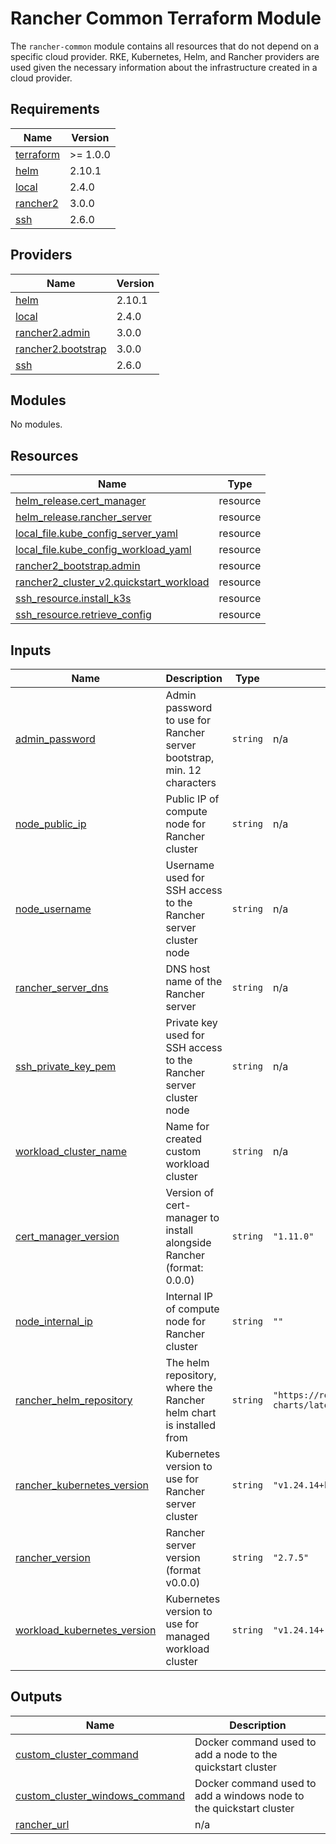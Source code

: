 # Rancher Common Terraform Module

The `rancher-common` module contains all resources that do not depend on a
specific cloud provider. RKE, Kubernetes, Helm, and Rancher providers are used
given the necessary information about the infrastructure created in a cloud
provider.

<!-- BEGIN_TF_DOCS -->
## Requirements

| Name | Version |
|------|---------|
| <a name="requirement_terraform"></a> [terraform](#requirement\_terraform) | >= 1.0.0 |
| <a name="requirement_helm"></a> [helm](#requirement\_helm) | 2.10.1 |
| <a name="requirement_local"></a> [local](#requirement\_local) | 2.4.0 |
| <a name="requirement_rancher2"></a> [rancher2](#requirement\_rancher2) | 3.0.0 |
| <a name="requirement_ssh"></a> [ssh](#requirement\_ssh) | 2.6.0 |

## Providers

| Name | Version |
|------|---------|
| <a name="provider_helm"></a> [helm](#provider\_helm) | 2.10.1 |
| <a name="provider_local"></a> [local](#provider\_local) | 2.4.0 |
| <a name="provider_rancher2.admin"></a> [rancher2.admin](#provider\_rancher2.admin) | 3.0.0 |
| <a name="provider_rancher2.bootstrap"></a> [rancher2.bootstrap](#provider\_rancher2.bootstrap) | 3.0.0 |
| <a name="provider_ssh"></a> [ssh](#provider\_ssh) | 2.6.0 |

## Modules

No modules.

## Resources

| Name | Type |
|------|------|
| [helm_release.cert_manager](https://registry.terraform.io/providers/hashicorp/helm/2.10.1/docs/resources/release) | resource |
| [helm_release.rancher_server](https://registry.terraform.io/providers/hashicorp/helm/2.10.1/docs/resources/release) | resource |
| [local_file.kube_config_server_yaml](https://registry.terraform.io/providers/hashicorp/local/2.4.0/docs/resources/file) | resource |
| [local_file.kube_config_workload_yaml](https://registry.terraform.io/providers/hashicorp/local/2.4.0/docs/resources/file) | resource |
| [rancher2_bootstrap.admin](https://registry.terraform.io/providers/rancher/rancher2/3.0.0/docs/resources/bootstrap) | resource |
| [rancher2_cluster_v2.quickstart_workload](https://registry.terraform.io/providers/rancher/rancher2/3.0.0/docs/resources/cluster_v2) | resource |
| [ssh_resource.install_k3s](https://registry.terraform.io/providers/loafoe/ssh/2.6.0/docs/resources/resource) | resource |
| [ssh_resource.retrieve_config](https://registry.terraform.io/providers/loafoe/ssh/2.6.0/docs/resources/resource) | resource |

## Inputs

| Name | Description | Type | Default | Required |
|------|-------------|------|---------|:--------:|
| <a name="input_admin_password"></a> [admin\_password](#input\_admin\_password) | Admin password to use for Rancher server bootstrap, min. 12 characters | `string` | n/a | yes |
| <a name="input_node_public_ip"></a> [node\_public\_ip](#input\_node\_public\_ip) | Public IP of compute node for Rancher cluster | `string` | n/a | yes |
| <a name="input_node_username"></a> [node\_username](#input\_node\_username) | Username used for SSH access to the Rancher server cluster node | `string` | n/a | yes |
| <a name="input_rancher_server_dns"></a> [rancher\_server\_dns](#input\_rancher\_server\_dns) | DNS host name of the Rancher server | `string` | n/a | yes |
| <a name="input_ssh_private_key_pem"></a> [ssh\_private\_key\_pem](#input\_ssh\_private\_key\_pem) | Private key used for SSH access to the Rancher server cluster node | `string` | n/a | yes |
| <a name="input_workload_cluster_name"></a> [workload\_cluster\_name](#input\_workload\_cluster\_name) | Name for created custom workload cluster | `string` | n/a | yes |
| <a name="input_cert_manager_version"></a> [cert\_manager\_version](#input\_cert\_manager\_version) | Version of cert-manager to install alongside Rancher (format: 0.0.0) | `string` | `"1.11.0"` | no |
| <a name="input_node_internal_ip"></a> [node\_internal\_ip](#input\_node\_internal\_ip) | Internal IP of compute node for Rancher cluster | `string` | `""` | no |
| <a name="input_rancher_helm_repository"></a> [rancher\_helm\_repository](#input\_rancher\_helm\_repository) | The helm repository, where the Rancher helm chart is installed from | `string` | `"https://releases.rancher.com/server-charts/latest"` | no |
| <a name="input_rancher_kubernetes_version"></a> [rancher\_kubernetes\_version](#input\_rancher\_kubernetes\_version) | Kubernetes version to use for Rancher server cluster | `string` | `"v1.24.14+k3s1"` | no |
| <a name="input_rancher_version"></a> [rancher\_version](#input\_rancher\_version) | Rancher server version (format v0.0.0) | `string` | `"2.7.5"` | no |
| <a name="input_workload_kubernetes_version"></a> [workload\_kubernetes\_version](#input\_workload\_kubernetes\_version) | Kubernetes version to use for managed workload cluster | `string` | `"v1.24.14+rke2r1"` | no |

## Outputs

| Name | Description |
|------|-------------|
| <a name="output_custom_cluster_command"></a> [custom\_cluster\_command](#output\_custom\_cluster\_command) | Docker command used to add a node to the quickstart cluster |
| <a name="output_custom_cluster_windows_command"></a> [custom\_cluster\_windows\_command](#output\_custom\_cluster\_windows\_command) | Docker command used to add a windows node to the quickstart cluster |
| <a name="output_rancher_url"></a> [rancher\_url](#output\_rancher\_url) | n/a |
<!-- END_TF_DOCS -->
